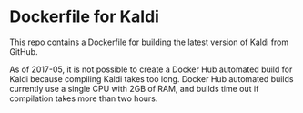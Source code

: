 # Dockerfile for Kaldi

This repo contains a Dockerfile for building the latest version of
Kaldi from GitHub.

As of 2017-05, it is not possible to create a Docker Hub automated
build for Kaldi because compiling Kaldi takes too long.  Docker Hub
automated builds currently use a single CPU with 2GB of RAM, and
builds time out if compilation takes more than two hours.
